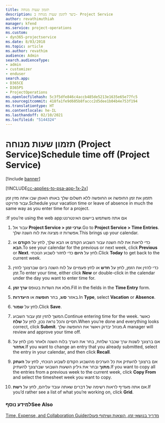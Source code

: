 ```yaml
---
title: תזמון שעות מנוחה
description: כיצד לתזמן שעות מנוחה ב- Project Service
author: revathimuthiah
manager: kfend
ms.service: project-operations
ms.custom:
- dyn365-projectservice
ms.date: 8/03/2018
ms.topic: article
ms.author: revathim
audience: Admin
search.audienceType:
- admin
- customizer
- enduser
search.app:
- D365CE
- D365PS
- ProjectOperations
ms.openlocfilehash: 5c3f5dfe846c4accb485de5213e1635e65e77fc5
ms.sourcegitcommit: 418fa1fe9d605b8faccc2d5dee1b04b4e753f194
ms.translationtype: HT
ms.contentlocale: he-IL
ms.lasthandoff: 02/10/2021
ms.locfileid: "5144324"
---
```

# <a name="schedule-time-off-project-service"></a><span data-ttu-id="b859a-103">תזמון שעות מנוחה (Project Service)</span><span class="sxs-lookup"><span data-stu-id="b859a-103">Schedule time off (Project Service)</span></span>

[!include [banner](../includes/psa-now-project-operations.md)]

[!INCLUDE[cc-applies-to-psa-app-1x-2x](../includes/cc-applies-to-psa-app-1x-2x.md)]

<span data-ttu-id="b859a-104">תזמון את זמן החופשה או החופשה ללא תשלום שלך באותו האופן שבו אתה מזין זמן עבור פרויקט.</span><span class="sxs-lookup"><span data-stu-id="b859a-104">Schedule your vacation time or leave of absence in much the same way as you enter time for a project.</span></span>  
  
 <span data-ttu-id="b859a-105">אם אתה משתמש ‏‫ביישום האינטרנט:</span><span class="sxs-lookup"><span data-stu-id="b859a-105">If you’re using the web app:</span></span>  
  
1.  <span data-ttu-id="b859a-106">עבור אל **Project Service > ערכי זמן**.</span><span class="sxs-lookup"><span data-stu-id="b859a-106">Go to **Project Service > Time Entries**.</span></span> <span data-ttu-id="b859a-107">אפשרות זו מציגה את לוח השנה שלך.</span><span class="sxs-lookup"><span data-stu-id="b859a-107">This brings up your calendar.</span></span>  
  
2.  <span data-ttu-id="b859a-108">כדי לראות את לוח השנה עבור השבוע הקודם או הבא שלך, לחץ על **הקודם** או **הבא**.</span><span class="sxs-lookup"><span data-stu-id="b859a-108">To see your calendar for the previous or next week, click **Previous** or **Next**.</span></span> <span data-ttu-id="b859a-109">לחץ על **היום** כדי לחזור לשבוע הנוכחי.</span><span class="sxs-lookup"><span data-stu-id="b859a-109">Click **Today** to get back to the current week.</span></span>  
  
3.  <span data-ttu-id="b859a-110">כדי להזין את הזמן, לחץ על **חדש** או לחץ פעמיים על לוח השנה ביום שברצונך להזין זמן.</span><span class="sxs-lookup"><span data-stu-id="b859a-110">To enter your time, either click **New** or double-click in the calendar under the day you want to enter time for.</span></span>  
  
4.  <span data-ttu-id="b859a-111">מלא את השדות בטופס **ערך זמן**.</span><span class="sxs-lookup"><span data-stu-id="b859a-111">Fill in the fields in the **Time Entry** form.</span></span>  
  
5.  <span data-ttu-id="b859a-112">באזור **סוג**, בחר **חופשה** או **היעדרות**.</span><span class="sxs-lookup"><span data-stu-id="b859a-112">In **Type**, select **Vacation** or **Absence**.</span></span>  
  
6.  <span data-ttu-id="b859a-113">לחץ על **שמור**.</span><span class="sxs-lookup"><span data-stu-id="b859a-113">Click **Save**.</span></span>  
  
7.  <span data-ttu-id="b859a-114">המשך להזין זמן עבור השבוע.</span><span class="sxs-lookup"><span data-stu-id="b859a-114">Continue entering time for the week.</span></span> <span data-ttu-id="b859a-115">כאשר תסיים והכל נראה נכון, לחץ על **שלח**.</span><span class="sxs-lookup"><span data-stu-id="b859a-115">When you’re done and everything looks correct, click **Submit**.</span></span> <span data-ttu-id="b859a-116">מנהל יבדוק ויאשר את החופשה שלך.</span><span class="sxs-lookup"><span data-stu-id="b859a-116">A manager will review and approve your time off.</span></span>  
  
8.  <span data-ttu-id="b859a-117">אם ברצונך לשנות ערך שכבר שלחת, בחר את הערך בלוח השנה ולאחר מכן לחץ על **אחזור**.</span><span class="sxs-lookup"><span data-stu-id="b859a-117">If you want to change an entry that you already submitted, select the entry in your calendar, and then click **Recall**.</span></span>  
  
9. <span data-ttu-id="b859a-118">אם ברצונך להעתיק את כל הערכים מהשבוע הקודם לשבוע הנוכחי, לחץ על **העתק מתוך** ובחר את ‏‫גיליון השעות השבועי ‬שברצונך להעתיק.</span><span class="sxs-lookup"><span data-stu-id="b859a-118">If you want to copy all the entries from a previous week to the current week, click **Copy From** and select the timesheet week you want to copy.</span></span>  
  
10. <span data-ttu-id="b859a-119">אם אתה מעדיף לראות רשימה של דברים שאתה עובד עליהם, לחץ על **רשת**.</span><span class="sxs-lookup"><span data-stu-id="b859a-119">If you’d rather see a list of what you’re working on, click **Grid**.</span></span>  
  
### <a name="see-also"></a><span data-ttu-id="b859a-120">למידע נוסף</span><span class="sxs-lookup"><span data-stu-id="b859a-120">See Also</span></span>  
 [<span data-ttu-id="b859a-121">‏‫מדריך בנושאי זמן, הוצאות ושיתוף פעולה</span><span class="sxs-lookup"><span data-stu-id="b859a-121">Time, Expense, and Collaboration Guide</span></span>](../psa/time-expense-collaboration-guide.md)
